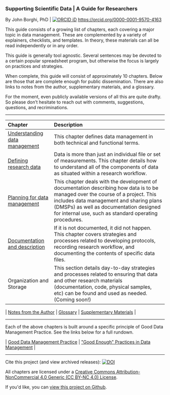 ### Supporting Scientific Data | A Guide for Researchers

By John Borghi, PhD | [![ORCID iD](https://orcid.filecamp.com/static/thumbs/03CaAkr1LaBp5PRz-thumb.png)](https://orcid.org/0000-0001-9570-4163) https://orcid.org/0000-0001-9570-4163

This guide consists of a growing list of chapters, each covering a major topic in data management. These are complemented by a variety of explainers, checklists, and templates. In theory, these materials can all be read independently or in any order. 

This guide is generally tool agnostic. Several sentences may be devoted to a certain popular spreadsheet program, but otherwise the focus is largely on practices and strategies.

When complete, this guide will consist of approximately 10 chapters. Below are those that are complete enough for public dissemination. There are also links to notes from the author, supplementary materials, and a glossary. 

For the moment, even publicly available versions of all this are quite drafty. So please don’t hesitate to reach out with comments, suggestions, questions, and recriminations.

---

| Chapter | Description |
| :---- | :---- |
| [Understanding data management](https://johnborghi.github.io/Supporting_Scientific_Data/SSD_01_introduction) | This chapter defines data management in both technical and functional terms. |
| [Defining research data](https://johnborghi.github.io/Supporting_Scientific_Data/SSD_02_defining-data) | Data is more than just an individual file or set of measurements. This chapter details how to understand all of the components of data as situated within a research workflow. |
| [Planning for data management](https://johnborghi.github.io/Supporting_Scientific_Data/SSD_03_Planning) | This chapter deals with the development of documentation describing how data is to be managed over the course of a project. This includes data management and sharing plans (DMSPs) as well as documentation designed for internal use, such as standard operating procedures. |
|[Documentation and description](https://johnborghi.github.io/Supporting_Scientific_Data/SSD_04_documentation) | If it is not documented, it did not happen. This chapter covers strategies and processes related to developing protocols, recording research workflow, and documenting the contents of specific data files. |
|Organization and Storage|This section details day-to-day strategies and processes related to ensuring that data and other research materials (documentation, code, physical samples, etc) can be found and used as needed. (Coming soon!)|

| [Notes from the Author](https://johnborghi.github.io/Supporting_Scientific_Data/SSD_notes-from-author) | [Glossary](https://johnborghi.github.io/Supporting_Scientific_Data/SSD_glossary) | [Supplementary Materials](https://johnborghi.github.io/Supporting_Scientific_Data/SSD_Supplements) |

---

Each of the above chapters is built around a specific principle of Good Data Management Practice. See the links below for a full rundown.

| [Good Data Management Practice](https://johnborghi.github.io/Supporting_Scientific_Data/supplements/SSD_good-dm-practice) | ["Good Enough" Practices in Data Management](https://johnborghi.github.io/Supporting_Scientific_Data/supplements/SSD_good-enough) |

---

Cite this project (and view archived releases): [![DOI](https://zenodo.org/badge/997038884.svg)](https://doi.org/10.5281/zenodo.15634894)

All chapters are licensed under a [Creative Commons Attribution-NonCommercial 4.0 Generic (CC BY-NC 4.0) License](https://creativecommons.org/licenses/by-nc/4.0/).

If you'd like, you can [view this project on Github](https://github.com/JohnBorghi/Supporting_Scientific_Data/).
